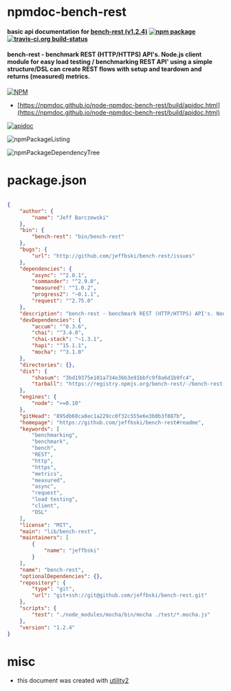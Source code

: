 # npmdoc-bench-rest

#### basic api documentation for  [bench-rest (v1.2.4)](https://github.com/jeffbski/bench-rest#readme)  [![npm package](https://img.shields.io/npm/v/npmdoc-bench-rest.svg?style=flat-square)](https://www.npmjs.org/package/npmdoc-bench-rest) [![travis-ci.org build-status](https://api.travis-ci.org/npmdoc/node-npmdoc-bench-rest.svg)](https://travis-ci.org/npmdoc/node-npmdoc-bench-rest)

#### bench-rest - benchmark REST (HTTP/HTTPS) API's. Node.js client module for easy load testing / benchmarking REST API' using a simple structure/DSL can create REST flows with setup and teardown and returns (measured) metrics.

[![NPM](https://nodei.co/npm/bench-rest.png?downloads=true&downloadRank=true&stars=true)](https://www.npmjs.com/package/bench-rest)

- [https://npmdoc.github.io/node-npmdoc-bench-rest/build/apidoc.html](https://npmdoc.github.io/node-npmdoc-bench-rest/build/apidoc.html)

[![apidoc](https://npmdoc.github.io/node-npmdoc-bench-rest/build/screenCapture.buildCi.browser.%252Ftmp%252Fbuild%252Fapidoc.html.png)](https://npmdoc.github.io/node-npmdoc-bench-rest/build/apidoc.html)

![npmPackageListing](https://npmdoc.github.io/node-npmdoc-bench-rest/build/screenCapture.npmPackageListing.svg)

![npmPackageDependencyTree](https://npmdoc.github.io/node-npmdoc-bench-rest/build/screenCapture.npmPackageDependencyTree.svg)



# package.json

```json

{
    "author": {
        "name": "Jeff Barczewski"
    },
    "bin": {
        "bench-rest": "bin/bench-rest"
    },
    "bugs": {
        "url": "http://github.com/jeffbski/bench-rest/issues"
    },
    "dependencies": {
        "async": "^2.0.1",
        "commander": "^2.9.0",
        "measured": "^1.0.2",
        "progress2": "~0.1.1",
        "request": "^2.75.0"
    },
    "description": "bench-rest - benchmark REST (HTTP/HTTPS) API's. Node.js client module for easy load testing / benchmarking REST API' using a simple structure/DSL can create REST flows with setup and teardown and returns (measured) metrics.",
    "devDependencies": {
        "accum": "^0.3.6",
        "chai": "^3.4.0",
        "chai-stack": "~1.3.1",
        "hapi": "^15.1.1",
        "mocha": "^3.1.0"
    },
    "directories": {},
    "dist": {
        "shasum": "3bd19375e101a734e3bb3e91bbfc9f8a6d1b9fc4",
        "tarball": "https://registry.npmjs.org/bench-rest/-/bench-rest-1.2.4.tgz"
    },
    "engines": {
        "node": ">=0.10"
    },
    "gitHead": "895db60ca8ec1a229cc0f32c555e6e3b0b3f887b",
    "homepage": "https://github.com/jeffbski/bench-rest#readme",
    "keywords": [
        "benchmarking",
        "benchmark",
        "bench",
        "REST",
        "http",
        "https",
        "metrics",
        "measured",
        "async",
        "request",
        "load testing",
        "client",
        "DSL"
    ],
    "license": "MIT",
    "main": "lib/bench-rest",
    "maintainers": [
        {
            "name": "jeffbski"
        }
    ],
    "name": "bench-rest",
    "optionalDependencies": {},
    "repository": {
        "type": "git",
        "url": "git+ssh://git@github.com/jeffbski/bench-rest.git"
    },
    "scripts": {
        "test": "./node_modules/mocha/bin/mocha ./test/*.mocha.js"
    },
    "version": "1.2.4"
}
```



# misc
- this document was created with [utility2](https://github.com/kaizhu256/node-utility2)
